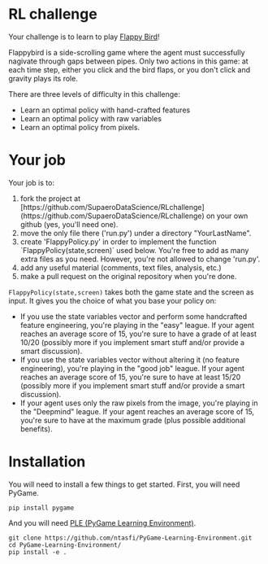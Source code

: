 # RL challenge

Your challenge is to learn to play [Flappy Bird](https://en.wikipedia.org/wiki/Flappy_Bird)!

Flappybird is a side-scrolling game where the agent must successfully nagivate through gaps between pipes. Only two actions in this game: at each time step, either you click and the bird flaps, or you don't click and gravity plays its role.

There are three levels of difficulty in this challenge:
- Learn an optimal policy with hand-crafted features
- Learn an optimal policy with raw variables
- Learn an optimal policy from pixels.

# Your job

Your job is to:
<ol>
<li> fork the project at [https://github.com/SupaeroDataScience/RLchallenge](https://github.com/SupaeroDataScience/RLchallenge) on your own github (yes, you'll need one).
<li> move the only file there ('run.py') under a directory "YourLastName".
<li> create 'FlappyPolicy.py' in order to implement the function `FlappyPolicy(state,screen)` used below. You're free to add as many extra files as you need. However, you're not allowed to change 'run.py'.
<li> add any useful material (comments, text files, analysis, etc.)
<li> make a pull request on the original repository when you're done.
</ol>

`FlappyPolicy(state,screen)` takes both the game state and the screen as input. It gives you the choice of what you base your policy on:
<ul>
<li> If you use the state variables vector and perform some handcrafted feature engineering, you're playing in the "easy" league. If your agent reaches an average score of 15, you're sure to have a grade of at least 10/20 (possibly more if you implement smart stuff and/or provide a smart discussion).
<li> If you use the state variables vector without altering it (no feature engineering), you're playing in the "good job" league. If your agent reaches an average score of 15, you're sure to have at least 15/20 (possibly more if you implement smart stuff and/or provide a smart discussion).
<li> If your agent uses only the raw pixels from the image, you're playing in the "Deepmind" league. If your agent reaches an average score of 15, you're sure to have at the maximum grade (plus possible additional benefits).
</ul>

# Installation

You will need to install a few things to get started.
First, you will need PyGame.

```
pip install pygame
```

And you will need [PLE (PyGame Learning Environment)](https://github.com/ntasfi/PyGame-Learning-Environment).
```
git clone https://github.com/ntasfi/PyGame-Learning-Environment.git
cd PyGame-Learning-Environment/
pip install -e .
```
